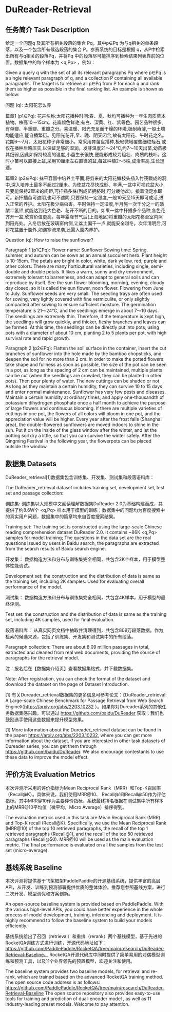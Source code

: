 # DuReader-Retrieval

## 任务简介 Task Description
给定一个问题q 及其所有相关段落的集合 Pq，其中p∈Pq 为与q相关的单条段落，以及一个包含所有候选段落的集合 P。参赛系统的目标是根据 q，从P中检索出所有与q相关的段落Pq，并将Pq 中的段落尽可能排序到检索结果列表靠前的位置。数据集中的每个样本为 <q,Pp> ，例如：

Given a query q with the set of all its relevant paragraphs Pq where p∈Pq is a single relevant paragraph of q, and a collection P containing all available paragraphs. The target is to retrieve all p∈Pq from P for each q and rank them as higher as possible in the final ranking list. An example is shown as below:

问题 (q): 太阳花怎么养

篇章1 (p1∈Pq): 花卉名称:太阳花播种时间:春、夏、秋均可播种为一年生肉质草本植物。株高10～15cm。花瓣颜色鲜艳,有白、深黄、红、紫等色。园艺品种很多,有单瓣、半重瓣、重瓣之分。喜温暖、阳光充足而干燥的环境,极耐瘠薄,一般土壤均能适应,能自播繁衍。见阳光花开,早、晚、阴天闭合,故有太阳花、午时花之名。花期6～7月。太阳花种子非常细小。常采用育苗盘播种,极轻微地覆些细粒蛭石,或仅在播种后略压实,以保证足够的湿润。发芽温度21～24℃,约7～10天出苗,幼苗极其细弱,因此如保持较高的温度,小苗生长很快,便能形成较为粗壮、肉质的枝叶。这时小苗可以直接上盆,采用10厘米左右直径的盆,每盆种植2～5株,成活率高,生长迅速。

  
篇章2 (p2∈Pq): 抹平容器中培养土平面,将剪来的太阳花嫩枝头插入竹筷戳成的洞中,深入培养土最多不超过2厘米。为使盆花尽快成形、丰满,一盆中可视花盆大小,只要能保持2厘米的间距,可扦插多株(到成苗拥挤时,可分栽他盆)。接着浇足水即可。新扦插苗可遮阴,也可不遮阴,只要保持一定湿度,一般10天至15天即可成活,进入正常的养护。太阳花极少病虫害。平时保持一定湿度,半月施一次千分之一的磷酸二氢钾,就能达到花大色艳、花开不断的目的。如果一盆中扦插多个品种,各色花齐开一盆,欣赏价值更高。每年霜降节气后(上海地区)将重瓣的太阳花移至室内照到阳光处。入冬后放在玻璃窗内侧,让盆土偏干一点,就能安全越冬。次年清明后,可将花盆置于窗外,如遇寒流来袭,还需入窗内养护。

Question (q): How to raise the sunflower?

Paragraph 1 (p1∈Pq): Flower name: Sunflower Sowing time: Spring, summer, and autumn can be sown as an annual succulent herb. Plant height is 10-15cm. The petals are bright in color, white, dark yellow, red, purple and other colors. There are many horticultural varieties, including single, semi-double and double petals. It likes a warm, sunny and dry environment, extremely tolerant to barrenness, and can adapt to general soils and can reproduce by itself. See the sun flower blooming, morning, evening, cloudy day closed, so it is called the sun flower, noon flower. Flowering from June to July. Sunflower seeds are very small. The seedling trays are often used for sowing, very lightly covered with fine vermiculite, or only slightly compacted after sowing to ensure sufficient moisture. The germination temperature is 21～24℃, and the seedlings emerge in about 7～10 days. The seedlings are extremely thin. Therefore, if the temperature is kept high, the seedlings will grow quickly, and thicker, fleshy branches and leaves can be formed. At this time, the seedlings can be directly put into pots, using pots with a diameter of about 10 cm, planting 2 to 5 plants per pot, with high survival rate and rapid growth.

Paragraph 2 (p2∈Pq): Flatten the soil surface in the container, insert the cut branches of sunflower into the hole made by the bamboo chopsticks, and deepen the soil for no more than 2 cm. In order to make the potted flowers take shape and fullness as soon as possible, the size of the pot can be seen in a pot, as long as the spacing of 2 cm can be maintained, multiple plants can be cut (when the seedlings are crowded, they can be planted in other pots). Then pour plenty of water. The new cuttings can be shaded or not. As long as they maintain a certain humidity, they can survive 10 to 15 days and enter normal maintenance. Sunflower has very few pests and diseases. Maintain a certain humidity at ordinary times, and apply one-thousandth of potassium dihydrogen phosphate once a half month to achieve the purpose of large flowers and continuous blooming. If there are multiple varieties of cuttings in one pot, the flowers of all colors will bloom in one pot, and the appreciation value will be higher. Every year after the frost falls (Shanghai area), the double-flowered sunflowers are moved indoors to shine in the sun. Put it on the inside of the glass window after the winter, and let the potting soil dry a little, so that you can survive the winter safely. After the Qingming Festival in the following year, the flowerpots can be placed outside the window.

## 数据集 Datasets
DuReader_retrieval[1]数据集包含训练集、开发集、测试集和段落语料库：

The DuReader_retrieval dataset includes training set, development set, test set and passage collection:

训练集: 训练集以大规模中文阅读理解数据集DuReader 2.0为基础构建而成，共提供了约8.6W个 <q,Pq> 样本用于模型的训练；数据集中的问题均为百度搜索中的真实用户问题，数据集中的篇章均来自百度搜索结果。

Training set: The training set is constructed using the large-scale Chinese reading comprehension dataset DuReader 2.0. It contains ~86K <q,Pq> samples for model training; The questions in the data set are the real questions issued by users in Baidu search, the paragraphs are extracted from the search results of Baidu search engine.

开发集： 数据构造方法和分布与训练集完全相同，共包含2K个样本，用于模型整体性能调试。

Development set: the construction and the distribution of data is same as the training set, including 2K samples. Used for evaluating overall performance of the model.

测试集： 数据构造方法和分布与训练集完全相同，共包含4K样本，用于模型的最终评测。

Test set: the construction and the distribution of data is same as the training set, including 4K samples, used for final evaluation.

段落语料库： 从真实网页文档中抽取并清理得到，共包含809万段落数据。作为检索的候选来源，包括了训练集、开发集和测试集中的所有段落。

Paragraph collection: There are about 8.09 million passages in total, extracted and cleaned from real web documents, providing the source of paragraphs for the retrieval model.

注：报名后在【数据集介绍页】查看数据集格式，并下载数据集。

Note: After registration, you can check the format of the dataset and download the dataset on the page of Dataset Introduction.

[1] 有关Dureader_retrieval数据集的更多信息可参考论文：《DuReader_retrieval: A Large-scale Chinese Benchmark for Passage Retrieval from Web Search Engine》（https://arxiv.org/abs/2203.10232 ）。如果你对Dureader系列的其他任务数据集感兴趣，可以通过 https://github.com/baidu/DuReader 获取；我们也鼓励选手使用这些数据来提升模型效果。

[1] More information about the Dureader_retrieval dataset can be found in the paper: https://arxiv.org/abs/2203.10232, where you can get more information about the dataset. If you are interested in other task datasets of Dureader series, you can get them through https://github.com/baidu/DuReader. We also encourage contestants to use these data to improve the model effect.

## 评价方法 Evaluation Metrics
本次评测所采用的评价指标为Mean Reciprocal Rank（MRR）和Top-K召回率（Recall@K）。具体来说，我们使用MRR@10、 Recall@1和Recall@50作为评估指标。其中MRR@10作为主要评价指标，系统最终排名根据在测试集中所有样本上的MRR@10平均值（微平均，Micro Average）排序得到。

The evaluation metrics used in this task are Mean Reciprocal Rank (MRR) and Top-K recall (Recall@K). Specifically, we use the Mean Reciprocal Rank (MRR@10) of the top 10 retrieved paragraphs, the recall of the top 1 retrieved paragraphs (Recall@1), and the recall of the top 50 retrieved paragraphs (Recall@50). MRR@10 will be used as the main evaluation metric. The final performance is evaluated on all the samples from the test set (micro-average).

## 基线系统 Baseline
本次评测将提供基于飞桨框架PaddlePaddle的开源基线系统，提供丰富的高层API，从开发、训练到预测部署提供优质的整体体验。推荐您参照基线方案，进行二次开发、模型调优和方案创新。

An open-source baseline system is provided based on PaddlePaddle. With the various high-level APIs, you could have better experience in the whole process of model development, training, inferencing and deployment. It is highly recommend to follow the baseline system to build your models efficiently.

基线系统给出了召回（retrieval）和重排（rerank）两个基线模型，基于先进的RocketQA训练方式进行训练，开源代码地址如下：https://github.com/PaddlePaddle/RocketQA/tree/main/research/DuReader-Retrieval-Baseline。 RocketQA开源代码库中同时提供了简单易用的对偶模型训练和预测工具，以及11个业界领先的预置模型，欢迎关注和使用。

The baseline system provides two baseline models, for retrieval and re-rank, which are trained based on the advanced RocketQA training method. The open source code address is as follows: https://github.com/PaddlePaddle/RocketQA/tree/main/research/DuReader-Retrieval-Baseline The open source repository also provides easy-to-use tools for training and prediction of dual-encoder model , as well as 11 industry-leading preset models. Welcome to pay attention.
